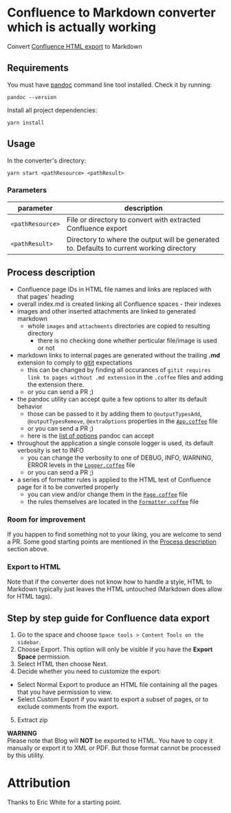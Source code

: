 # Confluence to Markdown converter which is actually working

Convert [Confluence HTML export](#conflhowto) to Markdown


## Requirements

You must have [pandoc] command line tool installed. Check it by running:

```
pandoc --version
```

Install all project dependencies:

```
yarn install
```


## Usage

In the converter's directory:

```
yarn start <pathResource> <pathResult>
```


### Parameters

parameter | description
--- | ---
`<pathResource>` | File or directory to convert with extracted Confluence export
`<pathResult>` | Directory to where the output will be generated to. Defaults to current working directory


## Process description<a name="process-description"></a>

- Confluence page IDs in HTML file names and links are replaced with that pages' heading
- overall index.md is created linking all Confluence spaces - their indexes
- images and other inserted attachments are linked to generated markdown
  - whole `images` and `attachments` directories are copied to resulting directory
    - there is no checking done whether perticular file/image is used or not
- markdown links to internal pages are generated without the trailing **.md** extension to comply to [gitit] expectations
  - this can be changed by finding all occurances of `gitit requires link to pages without .md extension` in the `.coffee` files and adding the extension there.
  - or you can send a PR ;)
- the pandoc utility can accept quite a few options to alter its default behavior
  - those can be passed to it by adding them to `@outputTypesAdd`, `@outputTypesRemove`, `@extraOptions` properties in the [`App.coffee`](src/App.coffee) file
  - or you can send a PR ;)
  - here is the [list of options][pandoc-options] pandoc can accept
- throughout the application a single console logger is used, its default verbosity is set to INFO
  - you can change the verbosity to one of DEBUG, INFO, WARNING, ERROR levels in the [`Logger.coffee`](src/App.coffee) file
  - or you can send a PR ;)
- a series of formatter rules is applied to the HTML text of Confluence page for it to be converted properly
  - you can view and/or change them in the [`Page.coffee`](src/Page.coffee) file
  - the rules themselves are located in the [`Formatter.coffee`](src/Formatter.coffee) file


### Room for improvement

If you happen to find something not to your liking, you are welcome to send a PR. Some good starting points are mentioned in the [Process description](#process-description) section above.


### Export to HTML

Note that if the converter does not know how to handle a style, HTML to Markdown typically just leaves the HTML untouched (Markdown does allow for HTML tags).


## Step by step guide for Confluence data export<a name="conflhowto"></a>

1. Go to the space and choose `Space tools > Content Tools on the sidebar`.
2. Choose Export. This option will only be visible if you have the **Export Space** permission.
3. Select HTML then choose Next.
4. Decide whether you need to customize the export:
  - Select Normal Export to produce an HTML file containing all the pages that you have permission to view.
  - Select Custom Export if you want to export a subset of pages, or to exclude comments from the export.
5. Extract zip

**WARNING**  
Please note that Blog will **NOT** be exported to HTML. You have to copy it manually or export it to XML or PDF. But those format cannot be processed by this utility.


# Attribution

Thanks to Eric White for a starting point.


[pandoc]: http://pandoc.org/installing.html
[pandoc-options]: http://hackage.haskell.org/package/pandoc
[gitit]: https://github.com/jgm/gitit/
